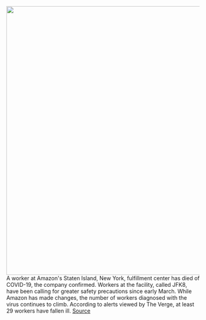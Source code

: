 <img src='https://cdn.vox-cdn.com/thumbor/jLxXve-KUCZd_WOFQ5RJxdTUkcg=/0x0:5919x3946/1200x800/filters:focal(2487x1500:3433x2446)/cdn.vox-cdn.com/uploads/chorus_image/image/66755686/1215765250.jpg.5.jpg' width='700px' /><br/>
A worker at Amazon's Staten Island, New York, fulfillment center has died of COVID-19, the company confirmed. Workers at the facility, called JFK8, have been calling for greater safety precautions since early March. While Amazon has made changes, the number of workers diagnosed with the virus continues to climb. According to alerts viewed by The Verge, at least 29 workers have fallen ill.
<a href='https://www.theverge.com/2020/5/5/21248427/amazon-warehouse-worker-coronavirus-death-new-york-covid-19'> Source <a/>
